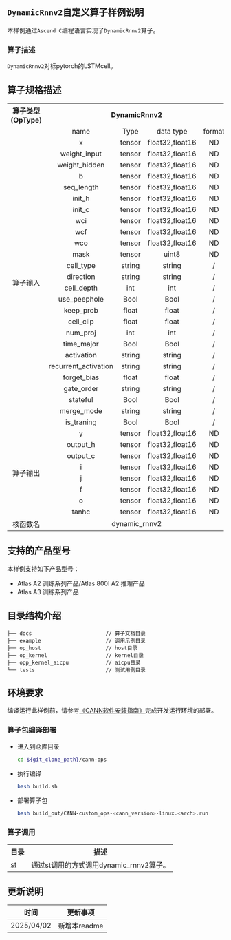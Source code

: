 ## `DynamicRnnv2`自定义算子样例说明 
本样例通过`Ascend C`编程语言实现了`DynamicRnnv2`算子。

### 算子描述
`DynamicRnnv2`对标pytorch的LSTMcell。

## 算子规格描述

<table>
<tr><th align="center">算子类型(OpType)</th><th colspan="4" align="center">DynamicRnnv2</th></tr> 
<tr><td align="center"> </td><td align="center">name</td><td align="center">Type</td><td align="center">data type</td><td align="center">format</td></tr>  
<tr><td rowspan="27" align="center">算子输入</td>

<tr><td align="center">x</td><td align="center">tensor</td><td align="center">float32,float16</td><td align="center">ND</td></tr>  

<tr><td align="center">weight_input</td><td align="center">tensor</td><td align="center">float32,float16</td><td align="center">ND</td></tr> 

<tr><td align="center">weight_hidden</td><td align="center">tensor</td><td align="center">float32,float16</td><td align="center">ND</td></tr> 

<tr><td align="center">b</td><td align="center">tensor</td><td align="center">float32,float16</td><td align="center">ND</td></tr> 

<tr><td align="center">seq_length</td><td align="center">tensor</td><td align="center">float32,float16</td><td align="center">ND</td></tr> 

<tr><td align="center">init_h</td><td align="center">tensor</td><td align="center">float32,float16</td><td align="center">ND</td></tr> 

<tr><td align="center">init_c</td><td align="center">tensor</td><td align="center">float32,float16</td><td align="center">ND</td></tr> 

<tr><td align="center">wci</td><td align="center">tensor</td><td align="center">float32,float16</td><td align="center">ND</td></tr> 

<tr><td align="center">wcf</td><td align="center">tensor</td><td align="center">float32,float16</td><td align="center">ND</td></tr> 

<tr><td align="center">wco</td><td align="center">tensor</td><td align="center">float32,float16</td><td align="center">ND</td></tr> 

<tr><td align="center">mask</td><td align="center">tensor</td><td align="center">uint8</td><td align="center">ND</td></tr> 

<tr><td align="center">cell_type</td><td align="center">string</td><td align="center">string</td><td align="center">/</td></tr> 

<tr><td align="center">direction</td><td align="center">string</td><td align="center">string</td><td align="center">/</td></tr> 

<tr><td align="center">cell_depth</td><td align="center">int</td><td align="center">int</td><td align="center">/</td></tr> 

<tr><td align="center">use_peephole</td><td align="center">Bool</td><td align="center">Bool</td><td align="center">/</td></tr> 

<tr><td align="center">keep_prob</td><td align="center">float</td><td align="center">float</td><td align="center">/</td></tr> 

<tr><td align="center">cell_clip</td><td align="center">float</td><td align="center">float</td><td align="center">/</td></tr> 

<tr><td align="center">num_proj</td><td align="center">int</td><td align="center">int</td><td align="center">/</td></tr> 

<tr><td align="center">time_major</td><td align="center">Bool</td><td align="center">Bool</td><td align="center">/</td></tr> 

<tr><td align="center">activation</td><td align="center">string</td><td align="center">string</td><td align="center">/</td></tr> 

<tr><td align="center">recurrent_activation</td><td align="center">string</td><td align="center">string</td><td align="center">/</td></tr> 

<tr><td align="center">forget_bias</td><td align="center">float</td><td align="center">float</td><td align="center">/</td></tr> 

<tr><td align="center">gate_order</td><td align="center">string</td><td align="center">string</td><td align="center">/</td></tr> 

<tr><td align="center">stateful</td><td align="center">Bool</td><td align="center">Bool</td><td align="center">/</td></tr> 

<tr><td align="center">merge_mode</td><td align="center">string</td><td align="center">string</td><td align="center">/</td></tr> 

<tr><td align="center">is_traning</td><td align="center">Bool</td><td align="center">Bool</td><td align="center">/</td></tr> 

<tr><td rowspan="8" align="center">算子输出</td>

<td align="center">y</td><td align="center">tensor</td><td align="center">float32,float16</td><td align="center">ND</td></tr>

<td align="center">output_h</td><td align="center">tensor</td><td align="center">float32,float16</td><td align="center">ND</td></tr>

<td align="center">output_c</td><td align="center">tensor</td><td align="center">float32,float16</td><td align="center">ND</td></tr>

<td align="center">i</td><td align="center">tensor</td><td align="center">float32,float16</td><td align="center">ND</td></tr>

<td align="center">j</td><td align="center">tensor</td><td align="center">float32,float16</td><td align="center">ND</td></tr>

<td align="center">f</td><td align="center">tensor</td><td align="center">float32,float16</td><td align="center">ND</td></tr>

<td align="center">o</td><td align="center">tensor</td><td align="center">float32,float16</td><td align="center">ND</td></tr>

<td align="center">tanhc</td><td align="center">tensor</td><td align="center">float32,float16</td><td align="center">ND</td></tr>


<tr><td rowspan="1" align="center">核函数名</td><td colspan="4" align="center">dynamic_rnnv2</td></tr>
</table>

## 支持的产品型号
本样例支持如下产品型号：
- Atlas A2 训练系列产品/Atlas 800I A2 推理产品
- Atlas A3 训练系列产品

## 目录结构介绍
```
├── docs                        // 算子文档目录
├── example                     // 调用示例目录
├── op_host                     // host目录
├── op_kernel                   // kernel目录
├── opp_kernel_aicpu            // aicpu目录
└── tests                       // 测试用例目录
```

## 环境要求
编译运行此样例前，请参考[《CANN软件安装指南》](https://hiascend.com/document/redirect/CannCommunityInstSoftware)完成开发运行环境的部署。

### 算子包编译部署
  - 进入到仓库目录

    ```bash
    cd ${git_clone_path}/cann-ops
    ```

  - 执行编译

    ```bash
    bash build.sh
    ```

  - 部署算子包

    ```bash
    bash build_out/CANN-custom_ops-<cann_version>-linux.<arch>.run
    ```

### 算子调用
<table>
    <th>目录</th><th>描述</th>
    <tr>
        <td><a href="./tests/st"> st</td><td>通过st调用的方式调用dynamic_rnnv2算子。</td>
    </tr>
</table>

## 更新说明
| 时间 | 更新事项 |
|----|------|
| 2025/04/02 | 新增本readme |